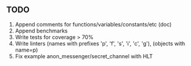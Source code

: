 ## TODO 

1. Append comments for functions/variables/constants/etc (doc)
2. Append benchmarks
3. Write tests for coverage > 70%
4. Write linters (names with prefixes 'p', 'f', 's', 'i', 'c', 'g'), (objects with name=p)
5. Fix example anon_messenger/secret_channel with HLT
